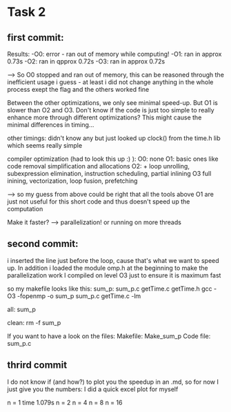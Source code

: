 # Task 2


## first commit:
Results:
-O0: error - ran out of memory while computing!
-O1: ran in approx 0.73s
-O2: ran in qpprox 0.72s
-O3: ran in approx 0.72s 

--> So O0 stopped and ran out of memory, this can be reasoned through the inefficient usage i guess - at least i did not change anything in the whole process exept the flag and the others worked fine

Between the other optimizations, we only see minimal speed-up. But O1 is slower than O2 and O3. Don't know if the code is just too simple to really enhance more through different optimizations? This might cause the minimal differences in timing...


other timings: didn't know any but just looked up clock() from the time.h lib which seems really simple

compiler optimization (had to look this up :) ):
O0: none
O1: basic ones like code removal simplification and allocations
O2: + loop unrolling, subexpression elimination, instruction scheduling, partial inlining
O3 full inining, vectorization, loop fusion, prefetching

--> so my guess from above could be right that all the tools above O1 are just not useful for this short code and thus doesn't speed up the computation 

Make it faster? --> parallelization! or running on more threads


## second commit:
i inserted the line just before the loop, cause that's what we want to speed up. In addition i loaded the module omp.h at the beginning to make the parallelization work 
I compiled on level O3 just to ensure it is maximum fast


so my makefile looks like this:
sum_p: sum_p.c getTime.c getTime.h
        gcc -O3 -fopenmp -o sum_p sum_p.c getTime.c -lm

all: sum_p

clean:
        rm -f sum_p



If you want to have a look on the files: 
Makefile: Make_sum_p
Code file: sum_p.c



## thrird commit 

I do not know if (and how?) to plot you the speedup in an .md, so for now I just give you the numbers:
I did a quick excel plot for myself

n = 1 time 1.079s
n = 2 
n = 4
n = 8 
n = 16 
